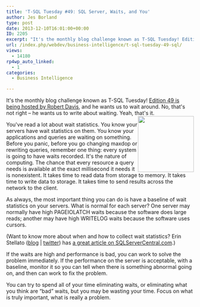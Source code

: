 ```yaml
---
title: 'T-SQL Tuesday #49: SQL Server, Waits, and You'
author: Jes Borland
type: post
date: 2013-12-10T16:01:00+00:00
ID: 2205
excerpt: "It's the monthly blog challenge known as T-SQL Tuesday! Edition 49 is being hosted by Robert Davis, and he wants us to wait around. No, that's not right - he wants us to write about waiting. Yeah, that's it."
url: /index.php/webdev/business-intelligence/t-sql-tuesday-49-sql/
views:
  - 14180
rp4wp_auto_linked:
  - 1
categories:
  - Business Intelligence

---
```

It's the monthly blog challenge known as T-SQL Tuesday! <a href="http://www.sqlsoldier.com/wp/sqlserver/tsqltuesday49topiciswaitforit" target="_blank">Edition 49 is being hosted by Robert Davis</a>, and he wants us to wait around. No, that's not right – he wants us to write about waiting. Yeah, that's it. <img style="float: right;" src="/wp-content/uploads/users/grrlgeek/TSQL2sDay150x150.jpg?mtime=1365451350" alt="" width="150" height="150" />

You've read a lot about wait statistics. You know your servers have wait statistics on them. You know your applications and queries are waiting on something. Before you panic, before you go changing maxdop or rewriting queries, remember one thing: every system is going to have waits recorded. It's the nature of computing. The chance that every resource a query needs is available at the exact millisecond it needs it is nonexistent. It takes time to read data from storage to memory. It takes time to write data to storage. It takes time to send results across the network to the client.

As always, the most important thing you can do is have a baseline of wait statistics on your servers. What is normal for each server? One server may normally have high PAGEIOLATCH waits because the software does large reads; another may have high WRITELOG waits because the software uses cursors.

(Want to know more about when and how to collect wait statistics? Erin Stellato ([blog][1] | [twitter][2]) has [a great article on SQLServerCentral.com][3].)

If the waits are high and performance is bad, you can work to solve the problem immediately. If the performance on the server is acceptable, with a baseline, monitor it so you can tell when there is something abnormal going on, and then can work to fix the problem.

You can try to spend all of your time eliminating waits, or eliminating what you think are “bad” waits, but you may be wasting your time. Focus on what is truly important, what is really a problem.

 [1]: http://www.sqlskills.com/blogs/erin/
 [2]: https://twitter.com/erinstellato
 [3]: http://www.sqlservercentral.com/articles/baselines/96270/